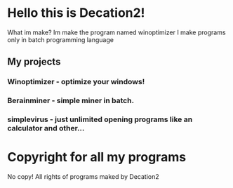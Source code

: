 # Hello this is Decation2!
What im make? Im make the program named winoptimizer
I make programs only in batch programming language
## My projects
### Winoptimizer - optimize your windows!
### Berainminer - simple miner in batch.
### simplevirus - just unlimited opening programs like an calculator and other...
# Copyright for all my programs
No copy!
All rights of programs maked by Decation2
